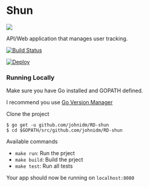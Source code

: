 # Shun

![](https://pm1.narvii.com/6400/1c55c6cbf4831e75b9f678e742a5212c6face3f6_128.jpg)

API/Web application that manages user tracking.

[![Build Status](https://travis-ci.org/johnidm/RD-shun.svg?branch=master)](https://travis-ci.org/johnidm/RDshun)

[![Deploy](https://www.herokucdn.com/deploy/button.svg)](https://rd-shun.herokuapp.com/)

### Running Locally

Make sure you have Go installed and GOPATH defined.

I recommend you use [Go Version Manager](https://github.com/moovweb/gvm)

Clone the project

```
$ go get -u github.com/johnidm/RD-shun
$ cd $GOPATH/src/github.com/johnidm/RD-shun
```

Available commands

- `make run`: Run the prject
- `make build`: Build the prject
- `make test`: Run all tests

Your app should now be running on `localhost:8080`
